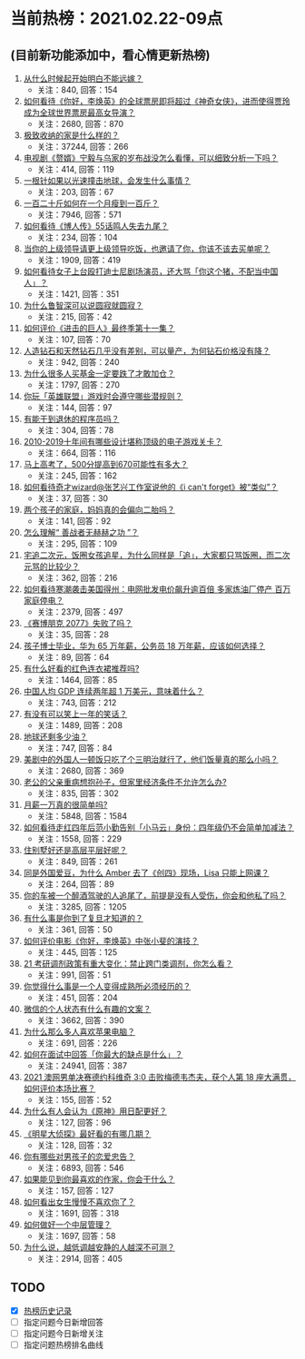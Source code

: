 # 当前热榜：2021.02.22-09点
## (目前新功能添加中，看心情更新热榜)
1. [从什么时候起开始明白不能远嫁？](https://www.zhihu.com/question/445225135)
    * 关注：840, 回答：154
2. [如何看待《你好，李焕英》的全球票房即将超过《神奇女侠》，进而使得贾玲成为全球世界票房最高女导演？](https://www.zhihu.com/question/444875318)
    * 关注：2680, 回答：870
3. [极致收纳的家是什么样的？](https://www.zhihu.com/question/331434969)
    * 关注：37244, 回答：266
4. [电视剧《赘婿》宁毅与乌家的岁布战没怎么看懂，可以细致分析一下吗？](https://www.zhihu.com/question/444757339)
    * 关注：414, 回答：119
5. [一根针如果以光速撞击地球，会发生什么事情？](https://www.zhihu.com/question/445280012)
    * 关注：203, 回答：67
6. [一百二十斤如何在一个月瘦到一百斤？](https://www.zhihu.com/question/412419045)
    * 关注：7946, 回答：571
7. [如何看待《博人传》55话鸣人失去九尾？](https://www.zhihu.com/question/445233652)
    * 关注：234, 回答：104
8. [当你的上级领导请更上级领导吃饭，也邀请了你，你该不该去买单呢？](https://www.zhihu.com/question/440020824)
    * 关注：1909, 回答：419
9. [如何看待女子上台殴打迪士尼剧场演员，还大骂「你这个猪，不配当中国人」？](https://www.zhihu.com/question/445582442)
    * 关注：1421, 回答：351
10. [为什么鲁智深可以说圆寂就圆寂？](https://www.zhihu.com/question/46998574)
    * 关注：215, 回答：42
11. [如何评价《进击的巨人》最终季第十一集？](https://www.zhihu.com/question/445637965)
    * 关注：107, 回答：70
12. [人造钻石和天然钻石几乎没有差别，可以量产，为何钻石价格没有降？](https://www.zhihu.com/question/429418221)
    * 关注：942, 回答：240
13. [为什么很多人买基金一定要跌了才敢加仓？](https://www.zhihu.com/question/440460820)
    * 关注：1797, 回答：270
14. [你玩「英雄联盟」游戏时会遵守哪些潜规则？](https://www.zhihu.com/question/444096854)
    * 关注：144, 回答：97
15. [有能干到退休的程序员吗？](https://www.zhihu.com/question/435666995)
    * 关注：304, 回答：78
16. [2010-2019十年间有哪些设计堪称顶级的电子游戏关卡？](https://www.zhihu.com/question/404998582)
    * 关注：664, 回答：116
17. [马上高考了，500分提高到670可能性有多大？](https://www.zhihu.com/question/445324494)
    * 关注：245, 回答：162
18. [如何看待奇才wizard@张艺兴工作室说他的《i can't forget》被“类似”？](https://www.zhihu.com/question/445584271)
    * 关注：37, 回答：30
19. [两个孩子的家庭，妈妈真的会偏向二胎吗？](https://www.zhihu.com/question/444552496)
    * 关注：141, 回答：92
20. [怎么理解“ 善战者无赫赫之功 ”？](https://www.zhihu.com/question/409246699)
    * 关注：295, 回答：109
21. [宅追二次元，饭圈女孩追星，为什么同样是「追」，大家都只骂饭圈，而二次元骂的比较少？](https://www.zhihu.com/question/434446919)
    * 关注：362, 回答：216
22. [如何看待寒潮袭击美国得州：电网批发电价飙升逾百倍 多家炼油厂停产 百万家庭停电？](https://www.zhihu.com/question/444866490)
    * 关注：2379, 回答：497
23. [《赛博朋克 2077》失败了吗？](https://www.zhihu.com/question/445240608)
    * 关注：35, 回答：28
24. [孩子博士毕业，华为 65 万年薪，公务员 18 万年薪，应该如何选择？](https://www.zhihu.com/question/444289082)
    * 关注：89, 回答：64
25. [有什么好看的红色连衣裙推荐吗?](https://www.zhihu.com/question/305567605)
    * 关注：1464, 回答：85
26. [中国人均 GDP 连续两年超 1 万美元，意味着什么？](https://www.zhihu.com/question/445350752)
    * 关注：743, 回答：212
27. [有没有可以笑上一年的笑话？](https://www.zhihu.com/question/437311484)
    * 关注：1489, 回答：208
28. [地球还剩多少油？](https://www.zhihu.com/question/439341330)
    * 关注：747, 回答：84
29. [美剧中的外国人一顿饭只吃了个三明治就行了，他们饭量真的那么小吗？](https://www.zhihu.com/question/27162329)
    * 关注：2680, 回答：369
30. [老公的父亲重病想抱孙子，但家里经济条件不允许怎么办?](https://www.zhihu.com/question/445388727)
    * 关注：835, 回答：302
31. [月薪一万真的很简单吗?](https://www.zhihu.com/question/438452552)
    * 关注：5848, 回答：1584
32. [如何看待走红四年后范小勤告别「小马云」身份：四年级仍不会简单加减法？](https://www.zhihu.com/question/445376514)
    * 关注：1558, 回答：229
33. [住别墅好还是高层平层好呢？](https://www.zhihu.com/question/436871543)
    * 关注：849, 回答：261
34. [同是外国爱豆，为什么 Amber 去了《创四》现场，Lisa 只能上网课？](https://www.zhihu.com/question/444598356)
    * 关注：264, 回答：89
35. [你的车被一个醉酒驾驶的人追尾了，前提是没有人受伤，你会和他私了吗？](https://www.zhihu.com/question/318040670)
    * 关注：3285, 回答：1205
36. [有什么事是你到了复旦才知道的？](https://www.zhihu.com/question/296643677)
    * 关注：361, 回答：50
37. [如何评价电影《你好，李焕英》中张小斐的演技？](https://www.zhihu.com/question/444445938)
    * 关注：445, 回答：125
38. [21 考研调剂政策有重大变化：禁止跨门类调剂，你怎么看？](https://www.zhihu.com/question/438836613)
    * 关注：991, 回答：51
39. [你觉得什么事是一个人变得成熟所必须经历的？](https://www.zhihu.com/question/443437487)
    * 关注：451, 回答：204
40. [微信的个人状态有什么有趣的文案？](https://www.zhihu.com/question/440514246)
    * 关注：3662, 回答：390
41. [为什么那么多人喜欢苹果电脑？](https://www.zhihu.com/question/444684731)
    * 关注：691, 回答：226
42. [如何在面试中回答「你最大的缺点是什么」？](https://www.zhihu.com/question/20887129)
    * 关注：24941, 回答：387
43. [2021 澳网男单决赛德约科维奇 3:0 击败梅德韦杰夫，获个人第 18 座大满贯，如何评价本场比赛？](https://www.zhihu.com/question/445602960)
    * 关注：155, 回答：52
44. [为什么有人会认为《原神》用日配更好？](https://www.zhihu.com/question/421637124)
    * 关注：127, 回答：96
45. [《明星大侦探》最好看的有哪几期？](https://www.zhihu.com/question/369772974)
    * 关注：128, 回答：32
46. [你有哪些对男孩子的恋爱忠告？](https://www.zhihu.com/question/293676302)
    * 关注：6893, 回答：546
47. [如果能见到你最喜欢的作家，你会干什么？](https://www.zhihu.com/question/400248000)
    * 关注：157, 回答：127
48. [如何看出女生慢慢不喜欢你了？](https://www.zhihu.com/question/431864798)
    * 关注：1691, 回答：318
49. [如何做好一个中层管理？](https://www.zhihu.com/question/23159042)
    * 关注：1697, 回答：58
50. [为什么说，越低调越安静的人越深不可测？](https://www.zhihu.com/question/344227616)
    * 关注：2914, 回答：405
## TODO
* [x] [热榜历史记录](hot_history/AllHot.md)
* [ ] 指定问题今日新增回答
* [ ] 指定问题今日新增关注
* [ ] 指定问题热榜排名曲线
